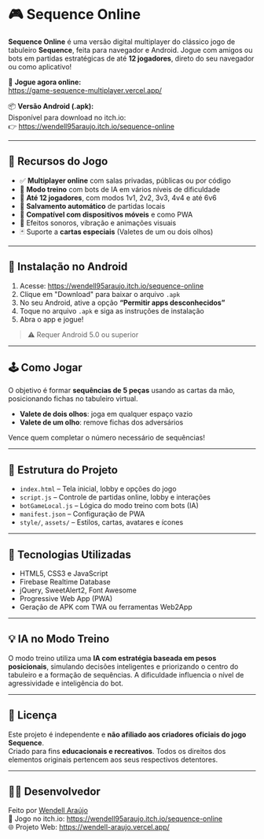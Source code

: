 # 🎮 Sequence Online

**Sequence Online** é uma versão digital multiplayer do clássico jogo de tabuleiro **Sequence**, feita para navegador e Android. Jogue com amigos ou bots em partidas estratégicas de até **12 jogadores**, direto do seu navegador ou como aplicativo!

🔗 **Jogue agora online:**  
https://game-sequence-multiplayer.vercel.app/

📦 **Versão Android (.apk):**  
Disponível para download no itch.io:  
👉 https://wendell95araujo.itch.io/sequence-online

---

## 🧩 Recursos do Jogo

- ✅ **Multiplayer online** com salas privadas, públicas ou por código
- 🤖 **Modo treino** com bots de IA em vários níveis de dificuldade
- 👥 **Até 12 jogadores**, com modos 1v1, 2v2, 3v3, 4v4 e até 6v6
- 🔄 **Salvamento automático** de partidas locais
- 📱 **Compatível com dispositivos móveis** e como PWA
- 🎵 Efeitos sonoros, vibração e animações visuais
- 🃏 Suporte a **cartas especiais** (Valetes de um ou dois olhos)

---

## 📲 Instalação no Android

1. Acesse: https://wendell95araujo.itch.io/sequence-online
2. Clique em "Download" para baixar o arquivo `.apk`
3. No seu Android, ative a opção **“Permitir apps desconhecidos”**
4. Toque no arquivo `.apk` e siga as instruções de instalação
5. Abra o app e jogue!

> ⚠️ Requer Android 5.0 ou superior

---

## 🕹️ Como Jogar

O objetivo é formar **sequências de 5 peças** usando as cartas da mão, posicionando fichas no tabuleiro virtual.

- **Valete de dois olhos**: joga em qualquer espaço vazio
- **Valete de um olho**: remove fichas dos adversários

Vence quem completar o número necessário de sequências!

---

## 📁 Estrutura do Projeto

- `index.html` – Tela inicial, lobby e opções do jogo
- `script.js` – Controle de partidas online, lobby e interações
- `botGameLocal.js` – Lógica do modo treino com bots (IA)
- `manifest.json` – Configuração de PWA
- `style/`, `assets/` – Estilos, cartas, avatares e ícones

---

## 🚀 Tecnologias Utilizadas

- HTML5, CSS3 e JavaScript
- Firebase Realtime Database
- jQuery, SweetAlert2, Font Awesome
- Progressive Web App (PWA)
- Geração de APK com TWA ou ferramentas Web2App

---

## 💡 IA no Modo Treino

O modo treino utiliza uma **IA com estratégia baseada em pesos posicionais**, simulando decisões inteligentes e priorizando o centro do tabuleiro e a formação de sequências. A dificuldade influencia o nível de agressividade e inteligência do bot.

---

## 📜 Licença

Este projeto é independente e **não afiliado aos criadores oficiais do jogo Sequence**.  
Criado para fins **educacionais e recreativos**. Todos os direitos dos elementos originais pertencem aos seus respectivos detentores.

---

## 🙋‍♂️ Desenvolvedor

Feito por [Wendell Araújo](https://github.com/wendell-araujo)  
🔗 Jogo no itch.io: https://wendell95araujo.itch.io/sequence-online  
🌐 Projeto Web: https://wendell-araujo.vercel.app/

